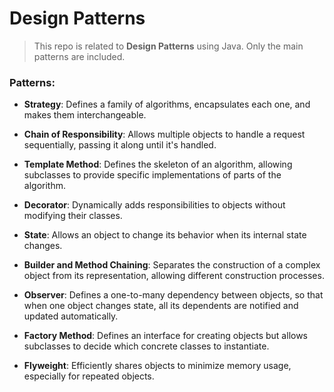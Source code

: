 # Design Patterns

> This repo is related to **Design Patterns** using Java. 
> Only the main patterns are included.

### Patterns: 
* **Strategy**: Defines a family of algorithms, encapsulates each one, and makes them interchangeable. 
* **Chain of Responsibility**: Allows multiple objects to handle a request sequentially, passing it along until it's handled.
* **Template Method**: Defines the skeleton of an algorithm, allowing subclasses to provide specific implementations of parts of the algorithm. 
* **Decorator**: Dynamically adds responsibilities to objects without modifying their classes.
* **State**: Allows an object to change its behavior when its internal state changes.
* **Builder and Method Chaining**: Separates the construction of a complex object from its representation, allowing different construction processes.
* **Observer**: Defines a one-to-many dependency between objects, so that when one object changes state, all its dependents are notified and updated automatically.

* **Factory Method**: Defines an interface for creating objects but allows subclasses to decide which concrete classes to instantiate.
* **Flyweight**: Efficiently shares objects to minimize memory usage, especially for repeated objects.